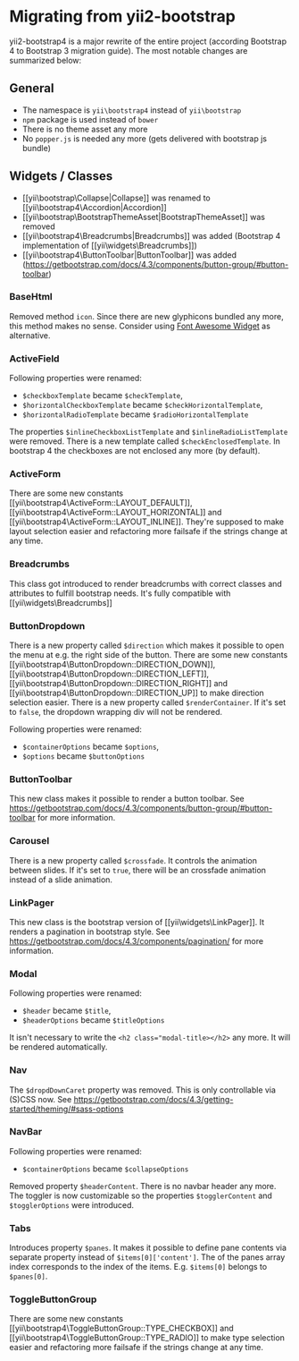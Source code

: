 Migrating from yii2-bootstrap
=============================

yii2-bootstrap4 is a major rewrite of the entire project (according Bootstrap 4 to Bootstrap 3 migration guide).
The most notable changes are summarized below:

## General

* The namespace is `yii\bootstrap4` instead of `yii\bootstrap`
* `npm` package is used instead of `bower`
* There is no theme asset any more
* No `popper.js` is needed any more (gets delivered with bootstrap js bundle) 

## Widgets / Classes

* [[yii\bootstrap\Collapse|Collapse]] was renamed to [[yii\bootstrap4\Accordion|Accordion]]
* [[yii\bootstrap\BootstrapThemeAsset|BootstrapThemeAsset]] was removed
* [[yii\bootstrap4\Breadcrumbs|Breadcrumbs]] was added (Bootstrap 4 implementation of [[yii\widgets\Breadcrumbs]])
* [[yii\bootstrap4\ButtonToolbar|ButtonToolbar]] was added (https://getbootstrap.com/docs/4.3/components/button-group/#button-toolbar)

### BaseHtml

Removed method `icon`. Since there are new glyphicons bundled any more, this method makes no sense. Consider using
[Font Awesome Widget](https://github.com/rmrevin/yii2-fontawesome) as alternative.

### ActiveField

Following properties were renamed:
* `$checkboxTemplate` became `$checkTemplate`,
* `$horizontalCheckboxTemplate` became `$checkHorizontalTemplate`,
* `$horizontalRadioTemplate` became `$radioHorizontalTemplate`

The properties `$inlineCheckboxListTemplate` and `$inlineRadioListTemplate` were removed. There is a new template called
`$checkEnclosedTemplate`. In bootstrap 4 the checkboxes are not enclosed any more (by default).

### ActiveForm

There are some new constants [[yii\bootstrap4\ActiveForm::LAYOUT_DEFAULT]], [[yii\bootstrap4\ActiveForm::LAYOUT_HORIZONTAL]]
and [[yii\bootstrap4\ActiveForm::LAYOUT_INLINE]]. They're supposed to make layout selection easier and refactoring more 
failsafe if the strings change at any time.

### Breadcrumbs

This class got introduced to render breadcrumbs with correct classes and attributes to fulfill bootstrap needs. It's 
fully compatible with [[yii\widgets\Breadcrumbs]]

### ButtonDropdown

There is a new property called `$direction` which makes it possible to open the menu at e.g. the right side of the button.
There are some new constants [[yii\bootstrap4\ButtonDropdown::DIRECTION_DOWN]], [[yii\bootstrap4\ButtonDropdown::DIRECTION_LEFT]], 
[[yii\bootstrap4\ButtonDropdown::DIRECTION_RIGHT]] and [[yii\bootstrap4\ButtonDropdown::DIRECTION_UP]] to make direction
selection easier.
There is a new property called `$renderContainer`. If it's set to `false`, the dropdown wrapping div will not be rendered.

Following properties were renamed:
* `$containerOptions` became `$options`,
* `$options` became `$buttonOptions`

### ButtonToolbar

This new class makes it possible to render a button toolbar. See https://getbootstrap.com/docs/4.3/components/button-group/#button-toolbar
for more information.

### Carousel

There is a new property called `$crossfade`. It controls the animation between slides. If it's set to `true`, there will
be an crossfade animation instead of a slide animation.

### LinkPager

This new class is the bootstrap version of [[yii\widgets\LinkPager]]. It renders a pagination in bootstrap style. See
https://getbootstrap.com/docs/4.3/components/pagination/ for more information.

### Modal


Following properties were renamed:
* `$header` became `$title`,
* `$headerOptions` became `$titleOptions`

It isn't necessary to write the `<h2 class="modal-title></h2>` any more. It will be rendered automatically.

### Nav

The `$dropdDownCaret` property was removed. This is only controllable via (S)CSS now. See 
https://getbootstrap.com/docs/4.3/getting-started/theming/#sass-options

### NavBar

Following properties were renamed:
* `$containerOptions` became `$collapseOptions`

Removed property `$headerContent`. There is no navbar header any more. The toggler is now customizable so the properties 
`$togglerContent` and `$togglerOptions` were introduced.

### Tabs

Introduces property `$panes`. It makes it possible to define pane contents via separate property instead of 
`$items[0]['content']`. The of the panes array index corresponds to the index of the items. E.g. `$items[0]` belongs
to `$panes[0]`.

### ToggleButtonGroup

There are some new constants [[yii\bootstrap4\ToggleButtonGroup::TYPE_CHECKBOX]] and
[[yii\bootstrap4\ToggleButtonGroup::TYPE_RADIO]] to make type selection easier and refactoring more failsafe if the
strings change at any time.
